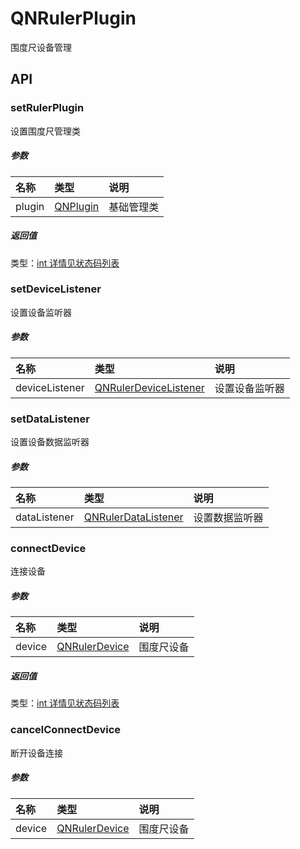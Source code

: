 # QNRulerPlugin
围度尺设备管理

## API

### setRulerPlugin

设置围度尺管理类
##### 参数
| 名称          | 类型                 | 说明                |
| :------------ | :---------------------- | :------------------------- |
| plugin            | [QNPlugin](../QNPlugin/QNPlugin.md) | 基础管理类 |

##### 返回值
类型：[int 详情见状态码列表](../Code.md#初始化相关)

### setDeviceListener
设置设备监听器

##### 参数
| 名称          | 类型                 | 说明      |
| :------------ | :---------------------- |:--------|
| deviceListener | [QNRulerDeviceListener](./QNRulerDeviceListener.md) | 设置设备监听器 |

### setDataListener
设置设备数据监听器

##### 参数
| 名称          | 类型                                            | 说明      |
| :------------ |:----------------------------------------------|:--------|
| dataListener            | [QNRulerDataListener](./QNRulerDataListener.md) | 设置数据监听器 |

### connectDevice
连接设备

##### 参数
| 名称          | 类型                 | 说明    |
| :------------ | :---------------------- |:------|
| device  |  [QNRulerDevice](./QNRulerDevice.md)   | 围度尺设备 |

##### 返回值
类型：[int 详情见状态码列表](../Code.md#设备相关)

### cancelConnectDevice
断开设备连接

##### 参数
| 名称          | 类型                 | 说明                |
| :------------ | :---------------------- | :------------------------- |
| device  |  [QNRulerDevice](./QNRulerDevice.md)   | 围度尺设备 |
